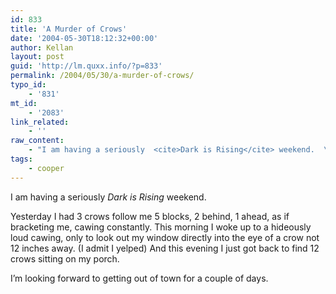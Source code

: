 ```yaml
---
id: 833
title: 'A Murder of Crows'
date: '2004-05-30T18:12:32+00:00'
author: Kellan
layout: post
guid: 'http://lm.quxx.info/?p=833'
permalink: /2004/05/30/a-murder-of-crows/
typo_id:
    - '831'
mt_id:
    - '2083'
link_related:
    - ''
raw_content:
    - "I am having a seriously  <cite>Dark is Rising</cite> weekend.  \n\nYesterday I had 3 crows follow me 5 blocks, 2 behind, 1 ahead, as if bracketing me, cawing constantly.  This morning I woke up to a hideously loud cawing, only to look out my window directly into the eye of a crow not 12 inches away. (I admit I yelped)  And this evening I just got back to find 12 crows sitting on my porch.  \n\nI\\'m looking forward to getting out of town for a couple of days."
tags:
    - cooper
---
```


I am having a seriously <cite>Dark is Rising</cite> weekend.

Yesterday I had 3 crows follow me 5 blocks, 2 behind, 1 ahead, as if bracketing me, cawing constantly. This morning I woke up to a hideously loud cawing, only to look out my window directly into the eye of a crow not 12 inches away. (I admit I yelped) And this evening I just got back to find 12 crows sitting on my porch.

I’m looking forward to getting out of town for a couple of days.